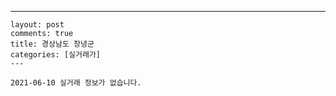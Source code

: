 ---
    layout: post
    comments: true
    title: 경상남도 창녕군
    categories: [실거래가]
    ---

    2021-06-10 실거래 정보가 없습니다.

    